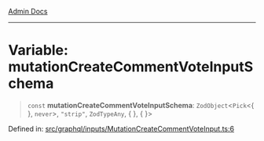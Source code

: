 [Admin Docs](/)

***

# Variable: mutationCreateCommentVoteInputSchema

> `const` **mutationCreateCommentVoteInputSchema**: `ZodObject`\<`Pick`\<\{ \}, `never`\>, `"strip"`, `ZodTypeAny`, \{ \}, \{ \}\>

Defined in: [src/graphql/inputs/MutationCreateCommentVoteInput.ts:6](https://github.com/gautam-divyanshu/talawa-api/blob/84910820371ade6fdca33545b3a0fc1e929731b2/src/graphql/inputs/MutationCreateCommentVoteInput.ts#L6)
